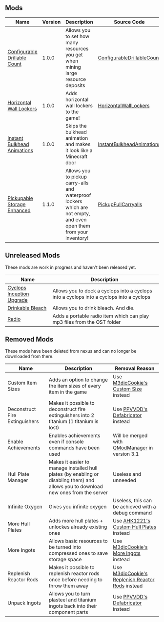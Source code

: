 ## Mods

| Name | Version | Description | Source Code |
|-|-|-|-|
| [Configurable Drillable Count](https://www.nexusmods.com/subnautica/mods/223) | 1.0.0 | Allows you to set how many resources you get when mining large resource deposits | [ConfigurableDrillableCount](ConfigurableDrillableCount) |
| [Horizontal Wall Lockers](https://www.nexusmods.com/subnautica/mods/395) | 1.0.0 | Adds horizontal wall lockers to the game! | [HorizontalWallLockers](HorizontalWallLockers)
| [Instant Bulkhead Animations](https://nexusmods.com/subnautica/mods/221) | 1.0.0 | Skips the bulkhead animation and makes it look like a Minecraft door | [InstantBulkheadAnimations](InstantBulkheadAnimations) |
| [Pickupable Storage Enhanced](https://www.nexusmods.com/subnautica/mods/220) | 1.1.0 | Allows you to pickup carry-alls and waterproof lockers which are not empty, and even open them from your inventory! | [PickupFullCarryalls](PickupFullCarryalls) |
  
## Unreleased Mods
These mods are work in progress and haven't been released yet.

| Name | Description |
|-|-|
| [Cyclops Inception Upgrade](CyclopsInceptionUpgrade) | Allows you to dock a cyclops into a cyclops into a cyclops into a cyclops into a cyclops |
| [Drinkable Bleach](DrinkableBleach) | Allows you to drink bleach. And die. |
| [Radio](SonyWalkman) | Adds a portable radio item which can play mp3 files from the OST folder |
  
## Removed Mods
These mods have been deleted from nexus and can no longer be downloaded from there.
  
| Name | Description | Removal Reason |
|-|-|-|
| Custom Item Sizes | Adds an option to change the item sizes of every item in the game | Use [M3dicCookie's Custom Size](https://www.nexusmods.com/subnautica/mods/208) instead
| Deconstruct Fire Extinguishers | Makes it possible to deconstruct fire extinguishers into 2 titanium (1 titanium is lost) | Use [PPVVDD's Defabricator](https://www.nexusmods.com/subnautica/mods/216) instead |
| Enable Achievements | Enables achievements even if console commands have been used | Will be merged with [QModManager](https://www.nexusmods.com/subnautica/mods/201) in version 3.1 |
| Hull Plate Manager | Makes it easier to manage installed hull plates (by enabling or disabling them) and allows you to download new ones from the server | Useless and unneeded |
| Infinite Oxygen | Gives you infinite oxygen | Useless, this can be achieved with a debug command |
| More Hull Plates | Adds more hull plates + unlockes already existing ones | Use [AHK1221's Custom Hull Plates](https://www.nexusmods.com/subnautica/mods/95) instead |
| More Ingots | Allows basic resources to be turned into compressed ones to save storage space | Use [M3dicCookie's More Ingots](https://www.nexusmods.com/subnautica/mods/196) instead |
| Replenish Reactor Rods | Makes it possible to replenish reactor rods once before needing to throw them away | Use [M3dicCookie's Replenish Reactor Rods](https://www.nexusmods.com/subnautica/mods/230) instead |
| Unpack Ingots | Allows you to turn plasteel and titanium ingots back into their component parts | Use [PPVVDD's Defabricator](https://www.nexusmods.com/subnautica/mods/216) instead |
